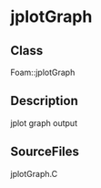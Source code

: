 # jplotGraph 
## Class
Foam::jplotGraph

## Description
jplot graph output

## SourceFiles
jplotGraph.C

